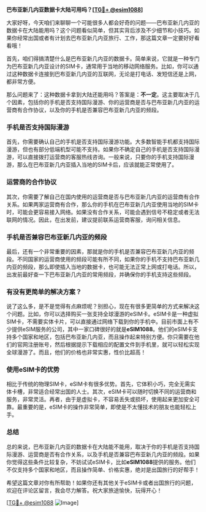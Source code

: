 **巴布亚新几内亚数据卡大陆可用吗？[[TG💪+ @esim1088](https://t.me/s/esim1088)]**

大家好呀，今天咱们来聊聊一个可能很多人都会好奇的问题——巴布亚新几内亚的数据卡在大陆能用吗？这个问题看似简单，但其实背后涉及不少细节和小技巧。如果你经常出国或者有计划去巴布亚新几内亚旅行、工作，那这篇文章一定要好好看看哦！

首先，咱们得搞清楚什么是巴布亚新几内亚的数据卡。简单来说，它就是一种专门为巴布亚新几内亚设计的SIM卡，通常用于当地的移动网络服务。比如，你可以通过这种数据卡连接到巴布亚新几内亚的互联网，无论是打电话、发短信还是上网，都非常方便。

那么问题来了：这种数据卡拿到大陆还能用吗？答案是：**不一定**。这主要取决于几个因素，包括你的手机是否支持国际漫游、你的运营商是否与巴布亚新几内亚的运营商有合作协议，以及你的手机是否兼容巴布亚新几内亚的频段。

### **手机是否支持国际漫游**

首先，你需要确认自己的手机是否支持国际漫游功能。大多数智能手机都支持国际漫游，但也有部分低端机型可能不支持。如果你不确定自己的手机是否支持国际漫游，可以直接拨打运营商的客服热线咨询。一般来说，只要你的手机支持国际漫游，那么在巴布亚新几内亚插入当地的SIM卡后，应该就能正常使用了。

### **运营商的合作协议**

其次，你需要了解自己在国内使用的运营商是否与巴布亚新几内亚的运营商有合作关系。如果两家运营商有合作，那么你的手机在巴布亚新几内亚使用当地的SIM卡时，可能会更容易接入网络。如果没有合作关系，可能会遇到信号不稳定或者无法联网的情况。因此，在出发前，建议提前联系运营商客服，询问相关信息。

### **手机是否兼容巴布亚新几内亚的频段**

最后，还有一个非常重要的因素，那就是你的手机是否兼容巴布亚新几内亚的频段。不同国家的运营商使用的频段可能有所不同，如果你的手机不支持巴布亚新几内亚的频段，那么即使插入当地的数据卡，也可能无法正常上网或打电话。所以，出发前最好查一下巴布亚新几内亚的常用频段，并确保你的手机支持这些频段。

### **有没有更简单的解决方案？**

说了这么多，是不是觉得有点麻烦呢？别担心，现在有很多更简单的方式来解决这个问题。比如，你可以选择购买一张支持全球漫游的eSIM卡。eSIM卡是一种虚拟SIM卡，不需要实体卡片，可以直接通过网络下载到你的手机中。目前市面上有不少提供eSIM服务的公司，其中一家口碑很好的就是**eSIM1088**。他们的eSIM卡支持多个国家和地区，包括巴布亚新几内亚，而且操作起来特别方便。你只需要在他们的官网注册账号，然后根据提示下载相应的配置文件到手机里，就可以轻松实现全球漫游了。而且，他们的价格也非常实惠，性价比超高！

### **使用eSIM卡的优势**

相比于传统的物理SIM卡，eSIM卡有很多优势。首先，它体积小巧，完全无需实体卡槽，非常适合经常出国的人士。其次，eSIM卡可以随时切换不同的运营商和服务，非常灵活。再者，由于是虚拟卡，不容易丢失或损坏，使用起来更加安全可靠。最重要的是，eSIM卡的操作非常简单，即使是不太懂技术的朋友也能轻松上手。

### **总结**

总的来说，巴布亚新几内亚的数据卡在大陆能不能用，取决于你的手机是否支持国际漫游、运营商是否有合作关系，以及手机是否兼容巴布亚新几内亚的频段。如果你觉得这些条件比较复杂，不妨试试eSIM卡，比如**eSIM1088**提供的服务。他们不仅支持多个国家和地区，而且操作简单、价格实惠，绝对是出国旅行的好帮手！

希望这篇文章对你有所帮助！如果你还有其他关于eSIM卡或者出国旅行的问题，欢迎在评论区留言，我会尽力解答。祝大家旅途愉快，玩得开心！

[[TG💪+ @esim1088](https://t.me/s/esim1088) ![Image](https://i.postimg.cc/4NQfJmqS/Snipaste-2025-05-13-00-14-12.png)]